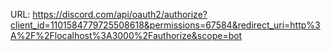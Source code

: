 URL: https://discord.com/api/oauth2/authorize?client_id=1101584779725508618&permissions=67584&redirect_uri=http%3A%2F%2Flocalhost%3A3000%2Fauthorize&scope=bot
